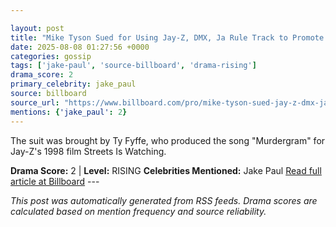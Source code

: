 ```yaml
---

layout: post
title: "Mike Tyson Sued for Using Jay-Z, DMX, Ja Rule Track to Promote Jake Paul Fight"
date: 2025-08-08 01:27:56 +0000
categories: gossip
tags: ['jake-paul', 'source-billboard', 'drama-rising']
drama_score: 2
primary_celebrity: jake_paul
source: billboard
source_url: "https://www.billboard.com/pro/mike-tyson-sued-jay-z-dmx-ja-rule-song-jake-paul-fight/"
mentions: {'jake_paul': 2}
---
```


The suit was brought by Ty Fyffe, who produced the song "Murdergram" for Jay-Z's 1998 film Streets Is Watching.

**Drama Score:** 2 | **Level:** RISING **Celebrities Mentioned:** Jake Paul [Read full article at Billboard](https://www.billboard.com/pro/mike-tyson-sued-jay-z-dmx-ja-rule-song-jake-paul-fight/) --- 

*This post was automatically generated from RSS feeds. Drama scores are calculated based on mention frequency and source reliability.*